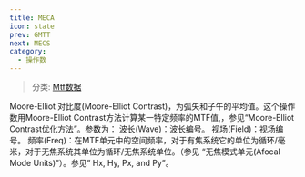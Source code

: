 ```yaml
---
title: MECA
icon: state
prev: GMTT
next: MECS
category:
  - 操作数
---
```


> 分类: [Mtf数据](/hb/operands/131/883/  "Zemax 操作数 Mtf数据")

Moore-Elliot 对比度(Moore-Elliot Contrast)，为弧矢和子午的平均值。这个操作数用Moore-Elliot Contrast方法计算某一特定频率的MTF值,，参见“Moore-Elliot Contrast优化方法”。参数为： 
波长(Wave)：波长编号。 
视场(Field)：视场编号。 
频率(Freq)：在MTF单元中的空间频率，对于有焦系统它的单位为循环/毫米，对于无焦系统其单位为循环/无焦系统单位。（参见 “无焦模式单元(Afocal Mode Units)”）。参见” Hx, Hy, Px, and Py”。